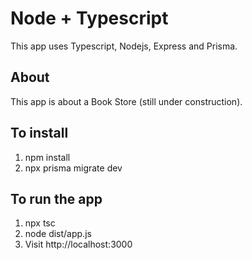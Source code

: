# Node + Typescript

This app uses Typescript, Nodejs, Express and Prisma.

## About
This app is about a Book Store (still under construction).

## To install
1. npm install
2. npx prisma migrate dev

## To run the app
1. npx tsc
2. node dist/app.js
3. Visit http://localhost:3000

